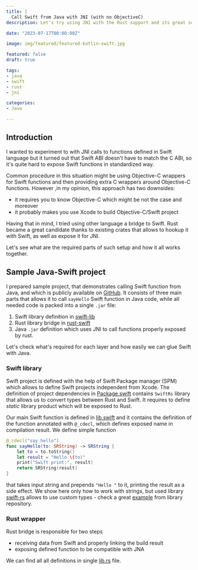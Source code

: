```yaml
---
title: |
  Call Swift from Java with JNI (with no ObjectiveC)
description: Let's try using JNI with the Rust support and its great supporting libraries

date: "2023-07-17T00:00:00Z"

image: img/featured/featured-kotlin-swift.jpg

featured: false
draft: true

tags:
- java
- swift
- rust
- jni

categories:
- Java

---
```


## Introduction

I wanted to experiment to with JNI calls to functions defined in Swift language but it turned out that
Swift ABI doesn't have to match the C ABI, so it's quite hard to expose Swift functions in standardized way.

Common procedure in this situation might be using Objective-C wrappers for Swift functions and then providing
extra C wrappers around Objective-C functions. However ,in my opinion, this approach has two downsides:

- it requires you to know Objective-C which might be not the case and moreover
- it probably makes you use Xcode to build Objective-C/Swift project

Having that in mind, I tried using other language a bridge to Swift. Rust became a great candidate thanks to
existing crates that allows to hookup it with Swift, as well as expose it for JNI.

Let's see what are the required parts of such setup and how it all works together.

## Sample Java-Swift project

I prepared sample project, that demonstrates calling Swift function from Java, and which is publicly available on [GitHub](https://github.com/avan1235/java-swift). It consists of three main parts that
allows it to call `sayHello` Swift function in Java code, while all needed code is packed into a single
`.jar` file:

1. Swift library definition in [swift-lib](https://github.com/avan1235/java-swift/tree/master/rust-swift/swift-lib)
2. Rust library bridge in [rust-swift](https://github.com/avan1235/java-swift/tree/master/rust-swift)
3. Java `.jar` definition which uses JNI to call functions properly exposed by rust.

Let's check what's required for each layer and how easily we can glue Swift with Java.

### Swift library

Swift project is defined with the help of Swift Package manager (SPM) which allows to define Swift projects independent from Xcode.
The definition of project dependencies in [Package.swift](https://github.com/avan1235/java-swift/blob/master/rust-swift/swift-lib/Package.swift)
contains `SwiftRs` library that allows us to convert types between Rust and Swift. It requires to define _static_ library product which will be exposed
to Rust.

Our main Swift function is defined in [lib.swift](https://github.com/avan1235/java-swift/blob/master/rust-swift/swift-lib/src/lib.swift) and it contains
the definition of the function annotated with `@_cdecl`, which defines exposed name in compilation result. We define simple function

```swift
@_cdecl("say_hello")
func sayHello(to: SRString) -> SRString {
    let to = to.toString()
    let result = "Hello \(to)"
    print("Swift print:", result)
    return SRString(result)
}
```

that takes input string and prepends `"Hello "` to it, printing the result as a side effect.
We show here only how to work with strings, but used library [swift-rs](https://github.com/Brendonovich/swift-rs) allows to use custom types - check a
great [example](https://github.com/Brendonovich/swift-rs/blob/master/example) from library repository.

### Rust wrapper

Rust bridge is responsible for two steps

- receiving data from Swift and properly linking the build result
- exposing defined function to be compatible with JNA

We can find all all definitions in single [lib.rs](https://github.com/avan1235/java-swift/blob/master/rust-swift/src/lib.rs) file.
